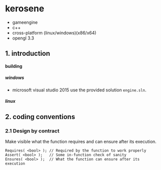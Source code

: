 # kerosene
- gameengine
- c++
- cross-platform (linux/windows)(x86/x64)
- opengl 3.3

## 1. introduction
#### building
##### windows
* microsoft visual studio 2015
use the provided solution `engine.sln`.

##### linux

## 2. coding conventions
### 2.1 Design by contract
Make visible what the function requires and can ensure after its execution.

    Requires( <bool> ); // Required by the function to work properly
    Assert( <bool> );   // Some in-function check of sanity 
    Ensures( <bool> );  // What the function can ensure after its execution

